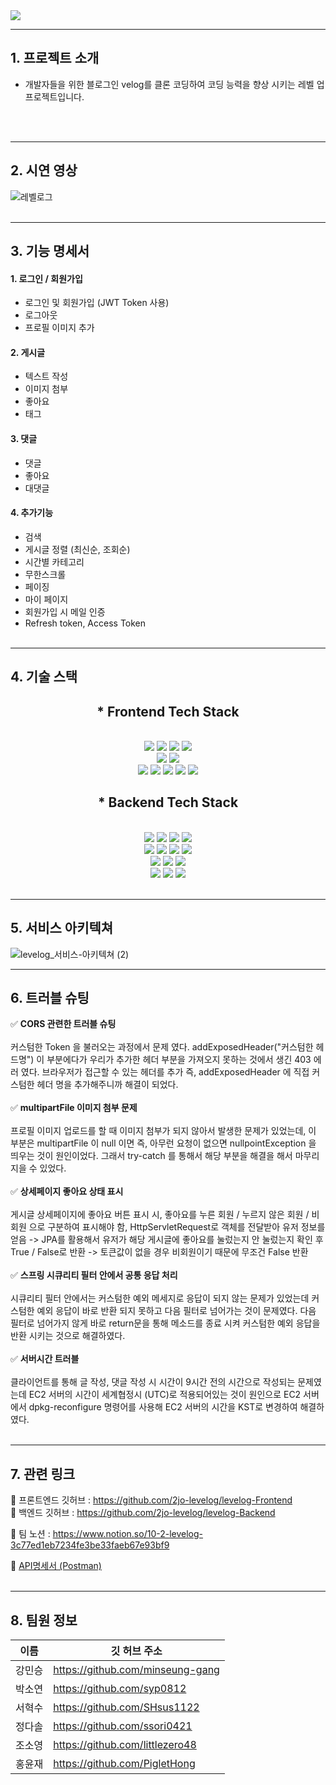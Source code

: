 <img src="https://capsule-render.vercel.app/api?type=waving&color=auto&height=150&section=header&text=Levelog&fontSize=90" />

-----
## 1. 프로젝트 소개
- 개발자들을 위한 블로그인 velog를 클론 코딩하여 코딩 능력을 향상 시키는 레벨 업 프로젝트입니다. <br><br>
<br>

----
## 2. 시연 영상
![레벨로그](https://user-images.githubusercontent.com/111271565/218298213-ff34badd-a5e4-4333-9aab-bf5399d3481f.gif)
<br><br>

----
## 3. 기능 명세서

#### 1. 로그인 / 회원가입

- 로그인 및 회원가입 (JWT Token 사용)
- 로그아웃
- 프로필 이미지 추가

#### 2. 게시글

- 텍스트 작성
- 이미지 첨부
- 좋아요
- 태그

#### 3. 댓글

- 댓글
- 좋아요
- 대댓글

#### 4. 추가기능

- 검색
- 게시글 정렬 (최신순, 조회순)
- 시간별 카테고리
- 무한스크롤
- 페이징
- 마이 페이지
- 회원가입 시 메일 인증
- Refresh token, Access Token
  <br><br>

----

## 4. 기술 스택
<div align=center> 

## * Frontend Tech Stack
<br>
  <img src="https://img.shields.io/badge/html5-E34F26?style=for-the-badge&logo=html5&logoColor=white"> 
  <img src="https://img.shields.io/badge/css-1572B6?style=for-the-badge&logo=css3&logoColor=white"> 
  <img src="https://img.shields.io/badge/javascript-F7DF1E?style=for-the-badge&logo=javascript&logoColor=black">
  <img src="https://img.shields.io/badge/react Hook form-EC5990?style=for-the-badge&logo=reacthookform&logoColor=black">
<br>
  <img src="https://img.shields.io/badge/react router-CA4245?style=for-the-badge&logo=reactrouter&logoColor=black">
  <img src="https://img.shields.io/badge/styled components-DB7093?style=for-the-badge&logo=styledcomponents&logoColor=black">
<br>
  <img src="https://img.shields.io/badge/axios-5A29E4?style=for-the-badge&logo=axios&logoColor=white">
  <img src="https://img.shields.io/badge/redux-764ABC?style=for-the-badge&logo=redux&logoColor=white">
  <img src="https://img.shields.io/badge/react-61DAFB?style=for-the-badge&logo=react&logoColor=black"> 
    <img src="https://img.shields.io/badge/github-181717?style=for-the-badge&logo=github&logoColor=white">
    <img src="https://img.shields.io/badge/git-F05032?style=for-the-badge&logo=git&logoColor=white">
  <br>


## * Backend Tech Stack
<br>
    <img src="https://img.shields.io/badge/java-007396?style=for-the-badge&logo=java&logoColor=white">
    <img src="https://img.shields.io/badge/spring-6DB33F?style=for-the-badge&logo=spring&logoColor=white">
    <img src="https://img.shields.io/badge/springboot-6DB33F?style=for-the-badge&logo=springboot&logoColor=white">
    <img src="https://img.shields.io/badge/spring security-6DB33F?style=for-the-badge&logo=springsecurity&logoColor=white">
    </br>
    <img src="https://img.shields.io/badge/gradle-02303A?style=for-the-badge&logo=gradle&logoColor=white">
    <img src="https://img.shields.io/badge/mysql-4479A1?style=for-the-badge&logo=mysql&logoColor=white">
    <img src="https://img.shields.io/badge/ubuntu-E95420?style=for-the-badge&logo=ubuntu&logoColor=black">
    <img src="https://img.shields.io/badge/apache tomcat-F8DC75?style=for-the-badge&logo=apachetomcat&logoColor=white">
    </br>
    <img src="https://img.shields.io/badge/amazon s3-569A31?style=for-the-badge&logo=amazons3&logoColor=white">
    <img src="https://img.shields.io/badge/amazon rds-527FFF?style=for-the-badge&logo=amazonrds&logoColor=white"> 
    <img src="https://img.shields.io/badge/amazon aws-232F3E?style=for-the-badge&logo=amazonaws&logoColor=white"> 
    <br>
    <img src="https://img.shields.io/badge/redis-DC382D?style=for-the-badge&logo=redis&logoColor=white">
    <img src="https://img.shields.io/badge/github-181717?style=for-the-badge&logo=github&logoColor=white">
    <img src="https://img.shields.io/badge/git-F05032?style=for-the-badge&logo=git&logoColor=white">
    <br>
    </div>
<br>

------

## 5. 서비스 아키텍쳐

![levelog_서비스-아키텍쳐 (2)](https://user-images.githubusercontent.com/111271565/209953282-c972624b-fd96-400d-b54e-6a1d89a7a9f8.jpg)

-----

## 6. 트러블 슈팅


✅  **CORS 관련한 트러블 슈팅** <br><br>
커스텀한 Token 을 불러오는 과정에서 문제 였다.
addExposedHeader("커스텀한 헤드명") 이 부분에다가 우리가 추가한 헤더 부분을 가져오지 못하는 것에서 생긴 403 에러 였다.
브라우저가 접근할 수 있는 헤더를 추가 즉, addExposedHeader 에 직접 커스텀한 헤더 명을 추가해주니까 해결이 되었다.
<br><br>
✅  **multipartFile 이미지 첨부 문제** <br><br>
프로필 이미지 업로드를 할 때 이미지 첨부가 되지 않아서 발생한 문제가 있었는데, 이 부분은 multipartFile 이 null 이면
즉, 아무런 요청이 없으면 nullpointException 을 띄우는 것이 원인이었다.
그래서 try-catch 를 통해서 해당 부분을 해결을 해서 마무리 지을 수 있었다.
<br><br>
✅  **상세페이지 좋아요 상태 표시** <br><br>
게시글 상세페이지에 좋아요 버튼 표시 시, 좋아요를 누른 회원 / 누르지 않은 회원 / 비회원 으로 구분하여 표시해야 함,
HttpServletRequest로 객체를 전달받아 유저 정보를 얻음 -> JPA를 활용해서 유저가 해당 게시글에 좋아요를 눌렀는지 안 눌렀는지 확인 후
True / False로 반환 -> 토큰값이 없을 경우 비회원이기 때문에 무조건 False 반환
<br><br>
✅  **스프링 시큐리티 필터 안에서 공통 응답 처리** <br><br>
시큐리티 필터 안에서는 커스텀한 예외 메세지로 응답이 되지 않는 문제가 있었는데 커스텀한 예외 응답이 바로 반환 되지 못하고
다음 필터로 넘어가는 것이 문제였다. 다음 필터로 넘어가지 않게 바로 return문을 통해 메소드를 종료 시켜 커스텀한 예외 응답을
반환 시키는 것으로 해결하였다.
<br><br>
✅  **서버시간 트러블** <br><br>
클라이언트를 통해 글 작성, 댓글 작성 시 시간이 9시간 전의 시간으로 작성되는 문제였는데 EC2 서버의 시간이 세계협정시 (UTC)로
적용되어있는 것이 원인으로 EC2 서버에서 dpkg-reconfigure 명령어를 사용해 EC2 서버의 시간을 KST로 변경하여 해결하였다.
<br><br>

-----

## 7. 관련 링크

📌 프론트엔드 깃허브 : https://github.com/2jo-levelog/levelog-Frontend <br>
📌 백엔드 깃허브 : https://github.com/2jo-levelog/levelog-Backend

📌 팀 노션 : https://www.notion.so/10-2-levelog-3c77ed1eb7234fe3be33faeb67e93bf9

🔗 [API명세서 (Postman)](https://documenter.getpostman.com/view/24654654/2s8Z6yWCgh)</br></br>

----

## 8. 팀원 정보

| 이름  | 깃 허브 주소                          |
|-----|----------------------------------|
| 강민승 | https://github.com/minseung-gang |
|박소연| https://github.com/syp0812       |
| 서혁수 | https://github.com/SHsus1122 |
|정다솔| https://github.com/ssori0421     |
| 조소영 | https://github.com/littlezero48  |
| 홍윤재 | https://github.com/PigletHong |
